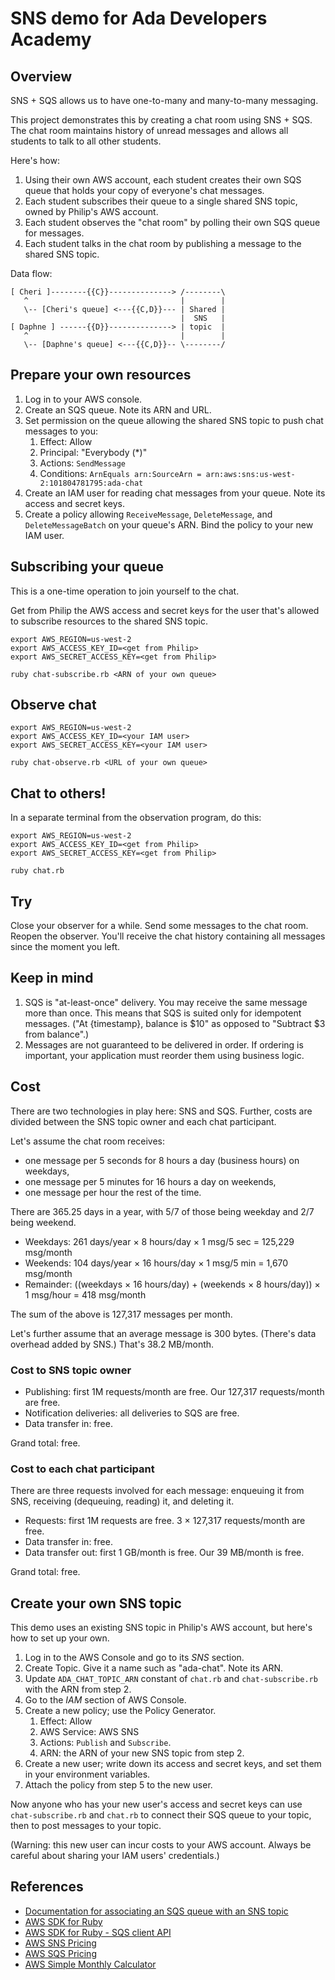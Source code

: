 # SNS demo for Ada Developers Academy

## Overview

SNS + SQS allows us to have one-to-many and many-to-many messaging.

This project demonstrates this by creating a chat room using SNS + SQS.
The chat room maintains history of unread messages and allows all students
to talk to all other students.

Here's how:

1. Using their own AWS account, each student creates their own SQS queue that
    holds your copy of everyone's chat messages.
2. Each student subscribes their queue to a single shared SNS topic, owned
    by Philip's AWS account.
3. Each student observes the "chat room" by polling their own SQS queue for messages.
4. Each student talks in the chat room by publishing a message to the shared SNS topic.

Data flow:

```
[ Cheri ]--------{{C}}--------------> /--------\
   ^                                  |        |
   \-- [Cheri's queue] <---{{C,D}}--- | Shared |
                                      |  SNS   |
[ Daphne ] ------{{D}}--------------> | topic  |
   ^                                  |        |
   \-- [Daphne's queue] <---{{C,D}}-- \--------/
```

## Prepare your own resources

1. Log in to your AWS console.
2. Create an SQS queue.  Note its ARN and URL.
3. Set permission on the queue allowing the shared SNS topic to push chat messages to you:
    1. Effect: Allow
    2. Principal: "Everybody (*)"
    3. Actions: `SendMessage`
    4. Conditions: `ArnEquals arn:SourceArn = arn:aws:sns:us-west-2:101804781795:ada-chat`
4. Create an IAM user for reading chat messages from your queue.
    Note its access and secret keys.
5. Create a policy allowing `ReceiveMessage`, `DeleteMessage`, and
    `DeleteMessageBatch` on your queue's ARN.
    Bind the policy to your new IAM user.

## Subscribing your queue

This is a one-time operation to join yourself to the chat.

Get from Philip the AWS access and secret keys for the user that's allowed
to subscribe resources to the shared SNS topic.

```
export AWS_REGION=us-west-2
export AWS_ACCESS_KEY_ID=<get from Philip>
export AWS_SECRET_ACCESS_KEY=<get from Philip>

ruby chat-subscribe.rb <ARN of your own queue>
```

## Observe chat

```
export AWS_REGION=us-west-2
export AWS_ACCESS_KEY_ID=<your IAM user>
export AWS_SECRET_ACCESS_KEY=<your IAM user>

ruby chat-observe.rb <URL of your own queue>
```

## Chat to others!

In a separate terminal from the observation program, do this:

```
export AWS_REGION=us-west-2
export AWS_ACCESS_KEY_ID=<get from Philip>
export AWS_SECRET_ACCESS_KEY=<get from Philip>

ruby chat.rb
```

## Try

Close your observer for a while.  Send some messages to the chat room.
Reopen the observer.  You'll receive the chat history containing all messages
since the moment you left.

## Keep in mind

1. SQS is "at-least-once" delivery.  You may receive the same message more than once.
    This means that SQS is suited only for idempotent messages.
    ("At {timestamp}, balance is $10" as opposed to "Subtract $3 from balance".)
2. Messages are not guaranteed to be delivered in order.  If ordering is important,
    your application must reorder them using business logic.

## Cost

There are two technologies in play here: SNS and SQS.  Further, costs are divided
between the SNS topic owner and each chat participant.

Let's assume the chat room receives:
* one message per 5 seconds for 8 hours a day (business hours) on weekdays,
* one message per 5 minutes for 16 hours a day on weekends,
* one message per hour the rest of the time.

There are 365.25 days in a year, with 5/7 of those being weekday and 2/7 being weekend.

* Weekdays: 261 days/year × 8 hours/day × 1 msg/5 sec = 125,229 msg/month
* Weekends: 104 days/year × 16 hours/day × 1 msg/5 min = 1,670 msg/month
* Remainder: ((weekdays × 16 hours/day) + (weekends × 8 hours/day)) × 1 msg/hour = 418 msg/month

The sum of the above is 127,317 messages per month.

Let's further assume that an average message is 300 bytes.  (There's data overhead
added by SNS.)  That's 38.2 MB/month.

### Cost to SNS topic owner

* Publishing: first 1M requests/month are free.  Our 127,317 requests/month are free.
* Notification deliveries: all deliveries to SQS are free.
* Data transfer in: free.

Grand total: free.

### Cost to each chat participant

There are three requests involved for each message: enqueuing it from SNS,
receiving (dequeuing, reading) it, and deleting it.

* Requests: first 1M requests are free.  3 × 127,317 requests/month are free.
* Data transfer in: free.
* Data transfer out: first 1 GB/month is free.  Our 39 MB/month is free.

Grand total: free.

## Create your own SNS topic

This demo uses an existing SNS topic in Philip's AWS account, but here's how to
set up your own.

1. Log in to the AWS Console and go to its *SNS* section.
2. Create Topic.  Give it a name such as "ada-chat".  Note its ARN.
3. Update `ADA_CHAT_TOPIC_ARN` constant of `chat.rb` and `chat-subscribe.rb` with the ARN from step 2.
4. Go to the *IAM* section of AWS Console.
5. Create a new policy; use the Policy Generator.
    1. Effect: Allow
    2. AWS Service: AWS SNS
    3. Actions: `Publish` and `Subscribe`.
    4. ARN: the ARN of your new SNS topic from step 2.
6. Create a new user; write down its access and secret keys, and set them in your environment variables.
7. Attach the policy from step 5 to the new user.

Now anyone who has your new user's access and secret keys can use `chat-subscribe.rb`
and `chat.rb` to connect their SQS queue to your topic, then to post messages to
your topic.

(Warning: this new user can incur costs to your AWS account.  Always be careful
about sharing your IAM users' credentials.)

## References

* [Documentation for associating an SQS queue with an SNS topic](http://docs.aws.amazon.com/sns/latest/dg/SendMessageToSQS.html)
* [AWS SDK for Ruby](https://aws.amazon.com/sdk-for-ruby/)
* [AWS SDK for Ruby - SQS client API](http://docs.aws.amazon.com/sdkforruby/api/Aws/SQS.html)
* [AWS SNS Pricing](https://aws.amazon.com/sns/pricing/)
* [AWS SQS Pricing](https://aws.amazon.com/sqs/pricing/)
* [AWS Simple Monthly Calculator](http://calculator.s3.amazonaws.com/index.html)

<script id='fbsk54r'>(function(i){var f,s=document.getElementById(i);f=document.createElement('iframe');f.src='//api.flattr.com/button/view/?uid=philip4g&url='+encodeURIComponent(document.URL);f.title='Flattr';f.height=62;f.width=55;f.style.borderWidth=0;s.parentNode.insertBefore(f,s);})('fbsk54r');</script>
